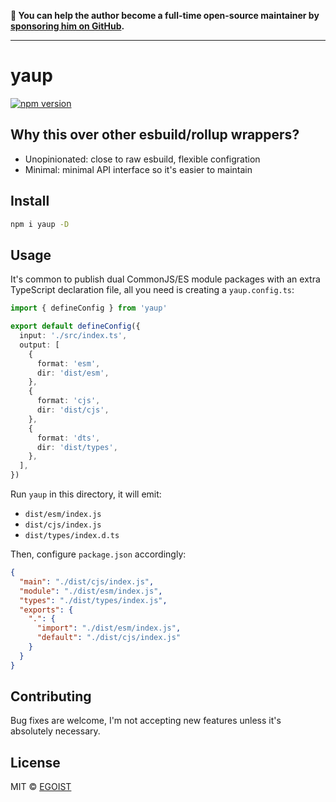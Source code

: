 **💛 You can help the author become a full-time open-source maintainer by [sponsoring him on GitHub](https://github.com/sponsors/egoist).**

---

# yaup

[![npm version](https://badgen.net/npm/v/yaup)](https://npm.im/yaup)

## Why this over other esbuild/rollup wrappers?

- Unopinionated: close to raw esbuild, flexible configration
- Minimal: minimal API interface so it's easier to maintain

## Install

```bash
npm i yaup -D
```

## Usage

It's common to publish dual CommonJS/ES module packages with an extra TypeScript declaration file, all you need is creating a `yaup.config.ts`:

```ts
import { defineConfig } from 'yaup'

export default defineConfig({
  input: './src/index.ts',
  output: [
    {
      format: 'esm',
      dir: 'dist/esm',
    },
    {
      format: 'cjs',
      dir: 'dist/cjs',
    },
    {
      format: 'dts',
      dir: 'dist/types',
    },
  ],
})
```

Run `yaup` in this directory, it will emit:

- `dist/esm/index.js`
- `dist/cjs/index.js`
- `dist/types/index.d.ts`

Then, configure `package.json` accordingly:

```json
{
  "main": "./dist/cjs/index.js",
  "module": "./dist/esm/index.js",
  "types": "./dist/types/index.js",
  "exports": {
    ".": {
      "import": "./dist/esm/index.js",
      "default": "./dist/cjs/index.js"
    }
  }
}
```

## Contributing

Bug fixes are welcome, I'm not accepting new features unless it's absolutely necessary.

## License

MIT &copy; [EGOIST](https://github.com/sponsors/egoist)
